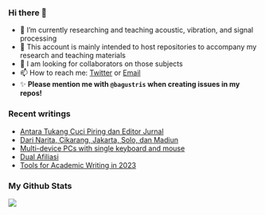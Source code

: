 ### Hi there 👋
<!-- **bagustris/bagustris** is a ✨ _special_ ✨ repository because its `README.md` (this file) appears on your GitHub profile. -->
- 🔭 I’m currently researching and teaching acoustic, vibration, and signal processing
- 💬 This account is mainly intended to host repositories to accompany my research and teaching materials
- 👯 I am looking for collaborators on those subjects 
- 📫 How to reach me: [Twitter](https://twitter.com/btatmaja) or [Email](mailto:bagus@ep.its.ac.id)
-  ✨ **Please mention me with `@bagustris` when creating issues in my repos!**

### Recent writings
<!-- BLOG-POST-LIST:START -->
- [Antara Tukang Cuci Piring dan Editor Jurnal](https://bagustris.blogspot.com/2023/03/antara-tukang-cuci-piring-dan-editor.html)
- [Dari Narita, Cikarang, Jakarta, Solo, dan Madiun](https://bagustris.blogspot.com/2023/03/dari-narita-cikarang-jakarta-solo-dan.html)
- [Multi-device PCs with single keyboard and mouse](https://bagustris.blogspot.com/2023/02/multi-device-pcs-with-single-keyboard.html)
- [Dual Afiliasi](https://bagustris.blogspot.com/2023/01/dual-afiliasi.html)
- [Tools for Academic Writing in 2023](https://bagustris.blogspot.com/2023/01/tools-for-academic-writing-in-2023.html)
<!-- BLOG-POST-LIST:END -->

### My Github Stats
[![](https://github-readme-stats-sigma-five.vercel.app/api?username=bagustris&theme=onedark&hide_title=true&hide_border=true)](https://github.com/bagustris)

<!-- - 🤔 I’m looking for help with ... 
- 💬 Ask me about ...
- 😄 Pronouns: ...
- ⚡ Fun fact: ... 
- 🌱 I’m currently also learning and teaching on those subjects 🔭 -->

<!--
I am currently learning, teaching, and researching ~speech~ sound processing. Below are my repositories; most of them were made to accompany my research papers. Feel free to open issues and make pull requests. I will be happy if you wanna collaborate with me, in all areas. Reach me by email or Twitter.
-->
